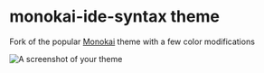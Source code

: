 # monokai-ide-syntax theme

Fork of the popular [Monokai](https://github.com/kevinsawicki/monokai) theme with a few color modifications

![A screenshot of your theme](https://f.cloud.github.com/assets/69169/2289498/4c3cb0ec-a009-11e3-8dbd-077ee11741e5.gif)
